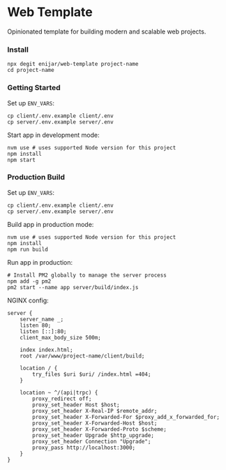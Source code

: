 # Web Template

Opinionated template for building modern and scalable web projects.

### Install

```shell
npx degit enijar/web-template project-name
cd project-name
```

### Getting Started

Set up `ENV_VARS`:

```shell
cp client/.env.example client/.env
cp server/.env.example server/.env
```

Start app in development mode:

```shell
nvm use # uses supported Node version for this project
npm install
npm start
```

### Production Build

Set up `ENV_VARS`:

```shell
cp client/.env.example client/.env
cp server/.env.example server/.env
```

Build app in production mode:

```shell
nvm use # uses supported Node version for this project
npm install
npm run build
```

Run app in production:

```shell
# Install PM2 globally to manage the server process
npm add -g pm2
pm2 start --name app server/build/index.js
```

NGINX config:

```nginx configuration
server {
    server_name _;
    listen 80;
    listen [::]:80;
    client_max_body_size 500m;

    index index.html;
    root /var/www/project-name/client/build;

    location / {
        try_files $uri $uri/ /index.html =404;
    }

    location ~ ^/(api|trpc) {
        proxy_redirect off;
        proxy_set_header Host $host;
        proxy_set_header X-Real-IP $remote_addr;
        proxy_set_header X-Forwarded-For $proxy_add_x_forwarded_for;
        proxy_set_header X-Forwarded-Host $host;
        proxy_set_header X-Forwarded-Proto $scheme;
        proxy_set_header Upgrade $http_upgrade;
        proxy_set_header Connection "Upgrade";
        proxy_pass http://localhost:3000;
    }
}
```
